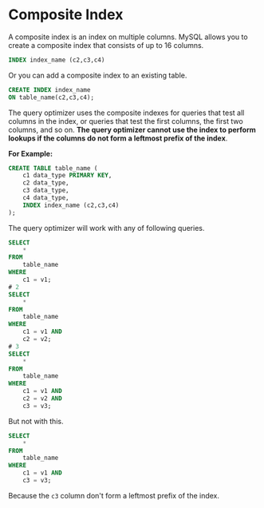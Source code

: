 # Composite Index

A composite index is an index on multiple columns. MySQL allows you to create a composite index that consists of up to 16 columns.
```sql
INDEX index_name (c2,c3,c4)
```
Or you can add a composite index to an existing table.
```sql
CREATE INDEX index_name
ON table_name(c2,c3,c4);
```

The query optimizer uses the composite indexes for queries that test all columns in the index, or queries that test the first columns, the first two columns, and so on. **The query optimizer cannot use the index to perform lookups if the columns do not form a leftmost prefix of the index**.

**For Example:**
```sql
CREATE TABLE table_name (
    c1 data_type PRIMARY KEY,
    c2 data_type,
    c3 data_type,
    c4 data_type,
    INDEX index_name (c2,c3,c4)
);
```
The query optimizer will work with any of following queries.
```sql
SELECT
    *
FROM
    table_name
WHERE
    c1 = v1;
# 2
SELECT
    *
FROM
    table_name
WHERE
    c1 = v1 AND
    c2 = v2;
# 3
SELECT
    *
FROM
    table_name
WHERE
    c1 = v1 AND
    c2 = v2 AND
    c3 = v3;
```
But not with this.
```sql
SELECT
    *
FROM
    table_name
WHERE
    c1 = v1 AND
    c3 = v3;
```
Because the `c3` column don't form a leftmost prefix of the index.
